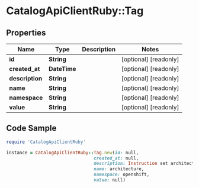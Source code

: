 # CatalogApiClientRuby::Tag

## Properties

Name | Type | Description | Notes
------------ | ------------- | ------------- | -------------
**id** | **String** |  | [optional] [readonly] 
**created_at** | **DateTime** |  | [optional] [readonly] 
**description** | **String** |  | [optional] [readonly] 
**name** | **String** |  | [optional] [readonly] 
**namespace** | **String** |  | [optional] [readonly] 
**value** | **String** |  | [optional] [readonly] 

## Code Sample

```ruby
require 'CatalogApiClientRuby'

instance = CatalogApiClientRuby::Tag.new(id: null,
                                 created_at: null,
                                 description: Instruction set architecture,
                                 name: architecture,
                                 namespace: openshift,
                                 value: null)
```


